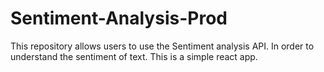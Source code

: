 # Sentiment-Analysis-Prod
This repository allows users to use the Sentiment analysis API. In order to understand the sentiment of text. This is a simple react app.
